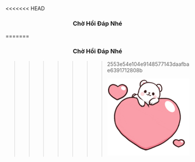 <<<<<<< HEAD
### <p align="center"> Chờ Hồi Đáp Nhé </p>

=======

### <p align="center"> Chờ Hồi Đáp Nhé </p>

>>>>>>> 2553e54e104e9148577143daafbae6391712808b
[<p align="center"> <img src="/img/logi.gif" alt="web" /> </p>](https://github.com/zukahai/Confess-Crush/issues/new)
